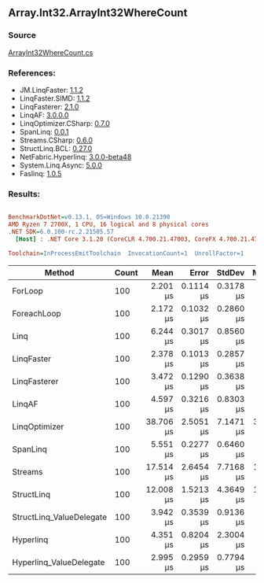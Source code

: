 ﻿## Array.Int32.ArrayInt32WhereCount

### Source
[ArrayInt32WhereCount.cs](../LinqBenchmarks/Array/Int32/ArrayInt32WhereCount.cs)

### References:
- JM.LinqFaster: [1.1.2](https://www.nuget.org/packages/JM.LinqFaster/1.1.2)
- LinqFaster.SIMD: [1.1.2](https://www.nuget.org/packages/LinqFaster.SIMD/1.0.3)
- LinqFasterer: [2.1.0](https://www.nuget.org/packages/LinqFasterer/2.1.0)
- LinqAF: [3.0.0.0](https://www.nuget.org/packages/LinqAF/3.0.0.0)
- LinqOptimizer.CSharp: [0.7.0](https://www.nuget.org/packages/LinqOptimizer.CSharp/0.7.0)
- SpanLinq: [0.0.1](https://www.nuget.org/packages/SpanLinq/0.0.1)
- Streams.CSharp: [0.6.0](https://www.nuget.org/packages/Streams.CSharp/0.6.0)
- StructLinq.BCL: [0.27.0](https://www.nuget.org/packages/StructLinq/0.27.0)
- NetFabric.Hyperlinq: [3.0.0-beta48](https://www.nuget.org/packages/NetFabric.Hyperlinq/3.0.0-beta48)
- System.Linq.Async: [5.0.0](https://www.nuget.org/packages/System.Linq.Async/5.0.0)
- Faslinq: [1.0.5](https://www.nuget.org/packages/Faslinq/1.0.5)

### Results:
``` ini

BenchmarkDotNet=v0.13.1, OS=Windows 10.0.21390
AMD Ryzen 7 2700X, 1 CPU, 16 logical and 8 physical cores
.NET SDK=6.0.100-rc.2.21505.57
  [Host] : .NET Core 3.1.20 (CoreCLR 4.700.21.47003, CoreFX 4.700.21.47101), X64 RyuJIT DEBUG  [AttachedDebugger]

Toolchain=InProcessEmitToolchain  InvocationCount=1  UnrollFactor=1  

```
|                   Method | Count |      Mean |     Error |    StdDev |    Median |         Ratio | RatioSD | Allocated |
|------------------------- |------ |----------:|----------:|----------:|----------:|--------------:|--------:|----------:|
|                  ForLoop |   100 |  2.201 μs | 0.1114 μs | 0.3178 μs |  2.100 μs |      baseline |         |         - |
|              ForeachLoop |   100 |  2.172 μs | 0.1032 μs | 0.2860 μs |  2.100 μs |  1.00x slower |   0.17x |         - |
|                     Linq |   100 |  6.244 μs | 0.3017 μs | 0.8560 μs |  6.000 μs |  2.89x slower |   0.54x |      32 B |
|               LinqFaster |   100 |  2.378 μs | 0.1013 μs | 0.2857 μs |  2.350 μs |  1.10x slower |   0.19x |         - |
|             LinqFasterer |   100 |  3.472 μs | 0.1290 μs | 0.3638 μs |  3.400 μs |  1.61x slower |   0.27x |         - |
|                   LinqAF |   100 |  4.597 μs | 0.3216 μs | 0.8303 μs |  4.400 μs |  2.14x slower |   0.50x |         - |
|            LinqOptimizer |   100 | 38.706 μs | 2.5051 μs | 7.1471 μs | 37.200 μs | 17.92x slower |   4.08x |     512 B |
|                 SpanLinq |   100 |  5.551 μs | 0.2277 μs | 0.6460 μs |  5.500 μs |  2.57x slower |   0.45x |         - |
|                  Streams |   100 | 17.514 μs | 2.6454 μs | 7.7168 μs | 14.100 μs |  8.02x slower |   3.61x |     360 B |
|               StructLinq |   100 | 12.008 μs | 1.5213 μs | 4.3649 μs | 10.300 μs |  5.49x slower |   1.99x |      64 B |
| StructLinq_ValueDelegate |   100 |  3.942 μs | 0.3539 μs | 0.9136 μs |  3.700 μs |  1.84x slower |   0.53x |         - |
|                Hyperlinq |   100 |  4.351 μs | 0.8204 μs | 2.3004 μs |  3.400 μs |  1.99x slower |   1.06x |         - |
|  Hyperlinq_ValueDelegate |   100 |  2.995 μs | 0.2959 μs | 0.7794 μs |  2.700 μs |  1.40x slower |   0.45x |         - |
